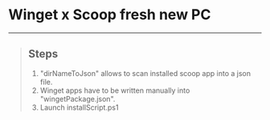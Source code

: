# Winget x Scoop fresh new PC

---

> ## Steps
>
> 1. "dirNameToJson" allows to scan installed scoop app into a json file.
> 2. Winget apps have to be written manually into "wingetPackage.json".
> 3. Launch installScript.ps1
